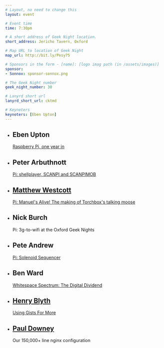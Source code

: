 ```yaml
---
# Layout, no need to change this
layout: event

# Event time
time: 7:30pm

# A short address of Geek Night location. 
short_address: Jericho Tavern, Oxford

# Map URL to location of Geek Night
map_url: http://bit.ly/Pesy75

# Sponsors in the form - [name]: [logo imag path (in /assets/images)]
sponsor: 
- Sonnox: sponsor-sonnox.png

# The Geek Night number
geek_night_number: 30

# Lanyrd short url
lanyrd_short_url: cktmd

# Keynoters
keynoters: [Eben Upton]
---
```


<ul class="keynotes">
  <li itemprop="performer" itemscope="itemscope" itemtype="http://schema.org/Person">
    <h2 itemprop="name">Eben Upton</h2>
    <p><a href="http://www.raspberrypi.org/about" >Raspberry Pi, one year in</a></p>
  </li>
</ul>
<ul class="microslots">
  <li itemprop="performer" itemscope="itemscope" itemtype="http://schema.org/Person">
    <h2 itemprop="name">Peter Arbuthnott</h2>
    <p><a href="http://www.scanpi.co.uk">Pi: shellplayer, SCANPI and SCANPIMOB</a></p>
  </li>
  <li itemprop="performer" itemscope="itemscope" itemtype="http://schema.org/Person">
    <a href="http://matt.west.co.tt/" ><h2 itemprop="name">Matthew Westcott</h2></a>
    <p><a href="http://moose.torchbox.com/">Pi: Manuel's Alive! The making of Torchbox's talking moose</a></p>
  </li>
  <li itemprop="performer" itemscope="itemscope" itemtype="http://schema.org/Person">
    <h2 itemprop="name">Nick Burch</h2>
    <p>Pi: 3g-to-wifi at the Oxford Geek Nights</p>
  </li>
  <li itemprop="performer" itemscope="itemscope" itemtype="http://schema.org/Person">
    <h2 itemprop="name">Pete Andrew</h2>
    <p><a href="http://www.youtube.com/watch?v=mtu9AtU4GQ4">Pi: Solenoid Sequencer</a></p>
  </li>

  <li itemprop="performer" itemscope="itemscope" itemtype="http://schema.org/Person">
    <h2 itemprop="name">Ben Ward</h2>
    <p><a href="http://badgertrack.com/post/37192131877/whitespace-spectrum" >Whitespace Spectrum: The Digital Dividend</a></p>
  </li>
  <li itemprop="performer" itemscope="itemscope" itemtype="http://schema.org/Person">
    <h2 itemprop="name"><a href="http://github.com/henrahmagix" >Henry Blyth</a></h2>
    <p><a href="http://github.com/henrahmagix/gistdeck-your-css">Using Gists For More</a></p>
  </li>
  <li itemprop="performer" itemscope="itemscope" itemtype="http://schema.org/Person">
    <h2 itemprop="name"><a href="http://whatfettle.com">Paul Downey</a></h2>
    <p>Our 150,000+ line nginx configuration</p>
  </li>
</ul>
